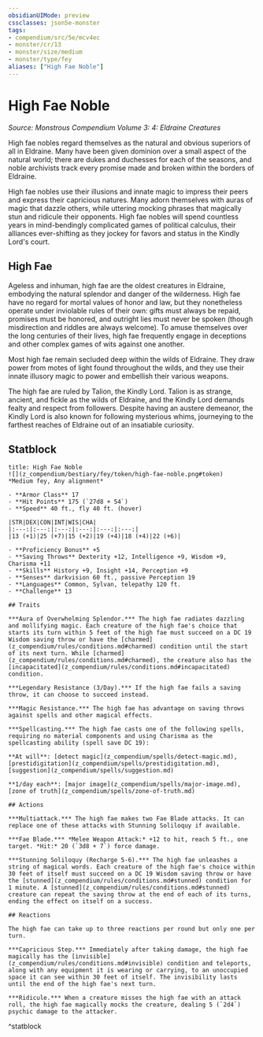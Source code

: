```yaml
---
obsidianUIMode: preview
cssclasses: json5e-monster
tags:
- compendium/src/5e/mcv4ec
- monster/cr/13
- monster/size/medium
- monster/type/fey
aliases: ["High Fae Noble"]
---
```

# High Fae Noble
*Source: Monstrous Compendium Volume 3: 4: Eldraine Creatures*  

High fae nobles regard themselves as the natural and obvious superiors of all in Eldraine. Many have been given dominion over a small aspect of the natural world; there are dukes and duchesses for each of the seasons, and noble archivists track every promise made and broken within the borders of Eldraine.

High fae nobles use their illusions and innate magic to impress their peers and express their capricious natures. Many adorn themselves with auras of magic that dazzle others, while uttering mocking phrases that magically stun and ridicule their opponents. High fae nobles will spend countless years in mind-bendingly complicated games of political calculus, their alliances ever-shifting as they jockey for favors and status in the Kindly Lord's court.

## High Fae

Ageless and inhuman, high fae are the oldest creatures in Eldraine, embodying the natural splendor and danger of the wilderness. High fae have no regard for mortal values of honor and law, but they nonetheless operate under inviolable rules of their own: gifts must always be repaid, promises must be honored, and outright lies must never be spoken (though misdirection and riddles are always welcome). To amuse themselves over the long centuries of their lives, high fae frequently engage in deceptions and other complex games of wits against one another.

Most high fae remain secluded deep within the wilds of Eldraine. They draw power from motes of light found throughout the wilds, and they use their innate illusory magic to power and embellish their various weapons.

The high fae are ruled by Talion, the Kindly Lord. Talion is as strange, ancient, and fickle as the wilds of Eldraine, and the Kindly Lord demands fealty and respect from followers. Despite having an austere demeanor, the Kindly Lord is also known for following mysterious whims, journeying to the farthest reaches of Eldraine out of an insatiable curiosity.

## Statblock

```ad-statblock
title: High Fae Noble
![](z_compendium/bestiary/fey/token/high-fae-noble.png#token)
*Medium fey, Any alignment*

- **Armor Class** 17 
- **Hit Points** 175 (`27d8 + 54`)
- **Speed** 40 ft., fly 40 ft. (hover)

|STR|DEX|CON|INT|WIS|CHA|
|:---:|:---:|:---:|:---:|:---:|:---:|
|13 (+1)|25 (+7)|15 (+2)|19 (+4)|18 (+4)|22 (+6)|

- **Proficiency Bonus** +5
- **Saving Throws** Dexterity +12, Intelligence +9, Wisdom +9, Charisma +11
- **Skills** History +9, Insight +14, Perception +9
- **Senses** darkvision 60 ft., passive Perception 19
- **Languages** Common, Sylvan, telepathy 120 ft.
- **Challenge** 13

## Traits

***Aura of Overwhelming Splendor.*** The high fae radiates dazzling and mollifying magic. Each creature of the high fae's choice that starts its turn within 5 feet of the high fae must succeed on a DC 19 Wisdom saving throw or have the [charmed](z_compendium/rules/conditions.md#charmed) condition until the start of its next turn. While [charmed](z_compendium/rules/conditions.md#charmed), the creature also has the [incapacitated](z_compendium/rules/conditions.md#incapacitated) condition.

***Legendary Resistance (3/Day).*** If the high fae fails a saving throw, it can choose to succeed instead.

***Magic Resistance.*** The high fae has advantage on saving throws against spells and other magical effects.

***Spellcasting.*** The high fae casts one of the following spells, requiring no material components and using Charisma as the spellcasting ability (spell save DC 19):

**At will**: [detect magic](z_compendium/spells/detect-magic.md), [prestidigitation](z_compendium/spells/prestidigitation.md), [suggestion](z_compendium/spells/suggestion.md)

**1/day each**: [major image](z_compendium/spells/major-image.md), [zone of truth](z_compendium/spells/zone-of-truth.md)

## Actions

***Multiattack.*** The high fae makes two Fae Blade attacks. It can replace one of these attacks with Stunning Soliloquy if available.

***Fae Blade.*** *Melee Weapon Attack:* +12 to hit, reach 5 ft., one target. *Hit:* 20 (`3d8 + 7`) force damage.

***Stunning Soliloquy (Recharge 5-6).*** The high fae unleashes a string of magical words. Each creature of the high fae's choice within 30 feet of itself must succeed on a DC 19 Wisdom saving throw or have the [stunned](z_compendium/rules/conditions.md#stunned) condition for 1 minute. A [stunned](z_compendium/rules/conditions.md#stunned) creature can repeat the saving throw at the end of each of its turns, ending the effect on itself on a success.

## Reactions

The high fae can take up to three reactions per round but only one per turn.

***Capricious Step.*** Immediately after taking damage, the high fae magically has the [invisible](z_compendium/rules/conditions.md#invisible) condition and teleports, along with any equipment it is wearing or carrying, to an unoccupied space it can see within 30 feet of itself. The invisibility lasts until the end of the high fae's next turn.

***Ridicule.*** When a creature misses the high fae with an attack roll, the high fae magically mocks the creature, dealing 5 (`2d4`) psychic damage to the attacker.
```
^statblock